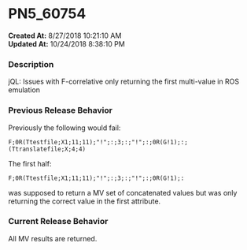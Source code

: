# PN5_60754

**Created At:** 8/27/2018 10:21:10 AM  
**Updated At:** 10/24/2018 8:38:10 PM  


### Description

jQL: Issues with F-correlative only returning the first multi-value in ROS emulation



### Previous Release Behavior

Previously the following would fail:

```
F;0R(Ttestfile;X1;11;11);"!";:;3;:;"!";:;0R(G!1);:;(Ttranslatefile;X;4;4)
```

The first half:

```
F;0R(Ttestfile;X1;11;11);"!";:;3;:;"!";:;0R(G!1);:
```

was supposed to return a MV set of concatenated values but was only returning the correct value in the first attribute.



### Current Release Behavior

All MV results are returned.
